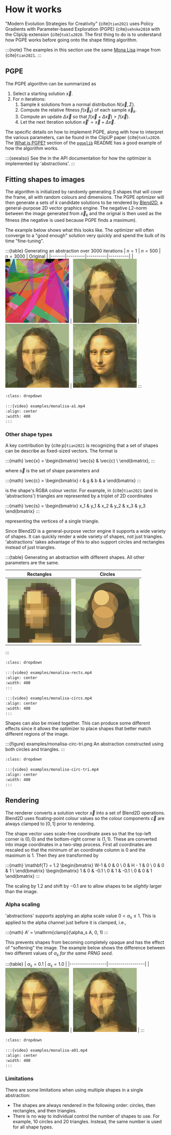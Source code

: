 # How it works

"Modern Evolution Strategies for Creativity" {cite}`tian2021` uses Policy
Gradients with Parameter-based Exploration (PGPE) {cite}`sehnke2010` with the
ClipUp extension {cite}`toklu2020`.  The first thing to do is to understand how
PGPE works before going onto the shape fitting algorithm.

:::{note}
The examples in this section use the same [Mona Lisa](https://github.com/google/brain-tokyo-workshop/blob/67c73645121d599f855714788db8a5c44e329c29/es-clip/assets/monalisa.png) image
from {cite}`tian2021`.
:::

## PGPE

The PGPE algorithm can be summarized as

1. Select a starting solution $\vec{x}$.
2. For $n$ iterations:
    1. Sample $k$ solutions from a normal distribution $N(\vec{x}, \Sigma)$.
    2. Compute the relative fitness $f(\vec{x}_k)$ of each sample $\vec{x}_k$.
    3. Compute an update $\Delta \vec{x}$ so that
       $f(\vec{x} + \Delta \vec{x}) > f(\vec{x})$.
    4. Let the next iteration solution $\vec{x}' = \vec{x} + \Delta \vec{x}$.

The specific details on how to implement PGPE, along with how to interpret the
various parameters, can be found in the ClipUP paper {cite}`toklu2020`.  The
[What is PGPE?](https://github.com/nnaisense/pgpelib/blob/d00907fe4b237e875ac0cc5b9d9c22591e4a7206/README.md#what-is-pgpe)
section of the [`pgpelib`](https://github.com/nnaisense/pgpelib) README has a
good example of how the algorithm works.

:::{seealso}
See the [](api/pgpe.rst) in the API documentation for how the
optimizer is implemented by 'abstractions'.
:::

## Fitting shapes to images

The algorithm is initialized by randomly generating $S$ shapes that will cover
the frame, all with random colours and dimensions.  The PGPE optimizer will then
generate a sets of $k$ candidate solutions to be rendered by [Blend2D](https://blend2d.com/),
a general-purpose 2D vector graphics engine.  The negative $L2$-norm between the
image generated from $\vec{x}_k$ and the orignal is then used as the fitness
(the negative is used because PGPE finds a maximum).

The example below shows what this looks like.  The optimizer will often converge
to a "good enough" solution very quickly and spend the bulk of its time
"fine-tuning".

:::{table} Generating an abstraction over 3000 iterations
| $n=1$ | $n=500$ | $n=3000$ | Original |
|-------|---------|----------|----------|
| ![](examples/monalisa-00000.png) | ![](examples/monalisa-00500.png) | ![](examples/monalisa-02999.png) | ![](examples/original/monalisa.png)
:::

```{admonition} See the full optimization
:class: dropdown

:::{video} examples/monalisa-a1.mp4
:align: center
:width: 400
:::
```

### Other shape types

A key contribution by {cite:p}`tian2021` is recognizing that a set of shapes
can be describe as fixed-sized vectors.  The format is

:::{math}
\vec{x} = \begin{bmatrix}
    \vec{s} & \vec{c} \\
\end{bmatrix},
:::

where $\vec{s}$ is the set of shape parameters and

:::{math}
\vec{c} = \begin{bmatrix}
    r & g & b & a
\end{bmatrix}
:::

is the shape's RGBA colour vector.  For example, in {cite}`tian2021` (and in
'abstractions') triangles are represented by a triplet of 2D coordinates

:::{math}
\vec{s} = \begin{bmatrix}
    x_1 & y_1 & x_2 & y_2 & x_3 & y_3
\end{bmatrix}
:::

representing the vertices of a single triangle.

Since Blend2D is a general-purpose vector engine it supports a wide variety of
shapes.  It can quickly render a wide variety of shapes, not just triangles.
'abstractions' takes advantage of this to also support circles and rectangles
instead of just triangles.

:::{table} Generating an abstraction with different shapes.  All other parameters are the same.

| Rectangles | Circles |
|------------|---------|
| ![](examples/monalisa-rects.png) | ![](examples/monalisa-circs.png) |

:::

```{admonition} See how the optimization looks like for the two examples
:class: dropdown

:::{video} examples/monalisa-rects.mp4
:align: center
:width: 400
:::

:::{video} examples/monalisa-circs.mp4
:align: center
:width: 400
:::
```

Shapes can also be mixed together.  This can produce some different effects
since it allows the optimizer to place shapes that better match different
regions of the image.

:::{figure} examples/monalisa-circ-tri.png
An abstraction constructed using both circles and triangles.
:::

```{admonition} See the "circles + triangles" optimization
:class: dropdown

:::{video} examples/monalisa-circ-tri.mp4
:align: center
:width: 400
:::
```

## Rendering

The renderer converts a solution vector $\vec{x}$ into a set of Blend2D
operations.  Blend2D uses floating-point colour values so the colour components
$\vec{c}$ are always clamped to $[0, 1]$ prior to rendering.

The shape vector uses scale-free coordinate axes so that the top-left corner is
$(0,0)$ and the bottom-right corner is $(1,1)$.  These are converted into image
coordinates in a two-step process.  First all coordinates are rescaled so that
the minimum of an coordinate column is $0$ and the maximum is $1$.  Then they
are transformed by

:::{math}
\mathbf{T} =
1.2
\begin{bmatrix}
W-1 & 0  & 0 \\
0 & H - 1 & 0 \\
0 & 0 & 1 \\
\end{bmatrix}
\begin{bmatrix}
1 & 0 & -0.1 \\
0 & 1 & -0.1 \\
0 & 0 & 1
\end{bmatrix}
:::

The scaling by $1.2$ and shift by $-0.1$ are to allow shapes to be *slightly*
larger than the image.

### Alpha scaling

'abstractions' supports applying an alpha scale value $0 < \alpha_s \le 1$.
This is applied to the alpha channel just before it is clamped, i.e.,

:::{math}
A' = \mathrm{clamp}(\alpha_s A, 0, 1)
:::

This prevents shapes from becoming completely opaque and has the effect of
"softening" the image.  The example below shows the difference between
two different values of $\alpha_s$ *for the same PRNG seed*.

:::{table}
| $\alpha_s = 0.1$ | $\alpha_s = 1.0$ |
|------------------|------------------|
| ![](examples/monalisa-a01.png) | ![](examples/monalisa-a1.png) |
:::

```{admonition} See the optimization when $\alpha_s = 0.1$
:class: dropdown

:::{video} examples/monalisa-a01.mp4
:align: center
:width: 400
:::
```

### Limitations

There are some limitations when using multiple shapes in a single abstraction:

* The shapes are always rendered in the following order: circles, then
  rectangles, and then triangles.
* There is no way to individual control the number of shapes to use.  For
  example, 10 circles and 20 triangles.  Instead, the same number is used for
  all shape types.
